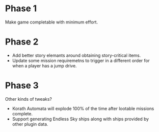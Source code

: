 # Phase 1

Make game completable with minimum effort.

# Phase 2

- Add better story elemants around obtaining story-critical items.
- Update some mission requiremetns to trigger in a different order for when a
  player has a jump drive.

# Phase 3

Other kinds of tweaks?

- Korath Automata will explode 100% of the time after lootable missions
  complete.
- Support generating Endless Sky ships along with ships provided by other plugin
  data.
